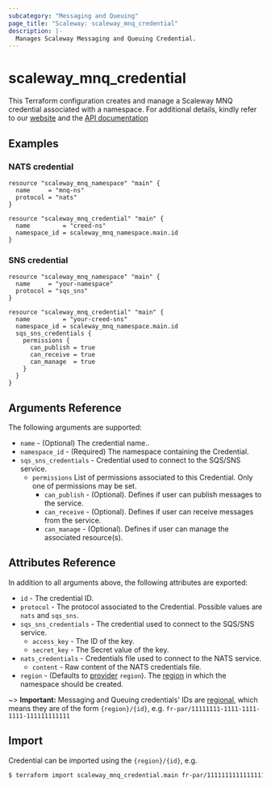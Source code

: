 ```yaml
---
subcategory: "Messaging and Queuing"
page_title: "Scaleway: scaleway_mnq_credential"
description: |-
  Manages Scaleway Messaging and Queuing Credential.
---
```


# scaleway_mnq_credential

This Terraform configuration creates and manage a Scaleway MNQ credential associated with a namespace.
For additional details, kindly refer to our [website](https://www.scaleway.com/en/docs/serverless/messaging/) and
the [API documentation](https://developers.scaleway.com/en/products/messaging_and_queuing/api/v1alpha1/#post-67608e)

## Examples

### NATS credential

```hcl
resource "scaleway_mnq_namespace" "main" {
  name     = "mnq-ns"
  protocol = "nats"
}

resource "scaleway_mnq_credential" "main" {
  name         = "creed-ns"
  namespace_id = scaleway_mnq_namespace.main.id
}
```

### SNS credential

```hcl
resource "scaleway_mnq_namespace" "main" {
  name     = "your-namespace"
  protocol = "sqs_sns"
}

resource "scaleway_mnq_credential" "main" {
  name         = "your-creed-sns"
  namespace_id = scaleway_mnq_namespace.main.id
  sqs_sns_credentials {
    permissions {
      can_publish = true
      can_receive = true
      can_manage  = true
    }
  }
}
```

## Arguments Reference

The following arguments are supported:

- `name` - (Optional) The credential name..
- `namespace_id` - (Required) The namespace containing the Credential.
- `sqs_sns_credentials` - Credential used to connect to the SQS/SNS service.
    - `permissions` List of permissions associated to this Credential. Only one of permissions may be set.
        - `can_publish` - (Optional). Defines if user can publish messages to the service.
        - `can_receive` - (Optional). Defines if user can receive messages from the service.
        - `can_manage` - (Optional). Defines if user can manage the associated resource(s).

## Attributes Reference

In addition to all arguments above, the following attributes are exported:

- `id` - The credential ID.
- `protocol` - The protocol associated to the Credential. Possible values are `nats` and `sqs_sns`.
- `sqs_sns_credentials` - The credential used to connect to the SQS/SNS service.
    - `access_key` - The ID of the key.
    - `secret_key` - The Secret value of the key.
- `nats_credentials` - Credentials file used to connect to the NATS service.
    - `content` - Raw content of the NATS credentials file.
- `region` - (Defaults to [provider](../index.md#region) `region`). The [region](../guides/regions_and_zones.md#regions)
  in which the namespace should be created.

~> **Important:** Messaging and Queuing credentials' IDs are [regional](../guides/regions_and_zones.md#resource-ids),
which means they are of the form `{region}/{id}`, e.g. `fr-par/11111111-1111-1111-1111-111111111111`

## Import

Credential can be imported using the `{region}/{id}`, e.g.

```bash
$ terraform import scaleway_mnq_credential.main fr-par/11111111111111111111111111111111
```
